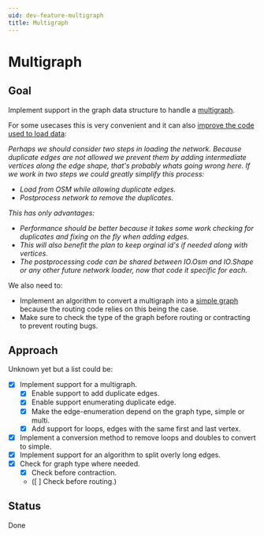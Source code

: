```yaml
---
uid: dev-feature-multigraph
title: Multigraph
---
```


# Multigraph

## Goal

Implement support in the graph data structure to handle a [multigraph](https://en.wikipedia.org/wiki/Graph_(discrete_mathematics)#Multigraph). 

For some usecases this is very convenient and it can also [improve the code used to load data](https://github.com/itinero/routing/issues/110):

_Perhaps we should consider two steps in loading the network. Because duplicate edges are not allowed we prevent them by adding intermediate vertices along the edge shape, that's probably whats going wrong here. If we work in two steps we could greatly simplify this process:_

  - _Load from OSM while allowing duplicate edges._
  - _Postprocess network to remove the duplicates._

_This has only advantages:_

  - _Performance should be better because it takes some work checking for duplicates and fixing on the fly when adding edges._
  - _This will also benefit the plan to keep orginal id's if needed along with vertices._
  - _The postprocessing code can be shared between IO.Osm and IO.Shape or any other future network loader, now that code it specific for each._

We also need to:
- Implement an algorithm to convert a multigraph into a [simple graph](https://en.wikipedia.org/wiki/Graph_(discrete_mathematics)#Simple_graph) because the routing code relies on this being the case.
- Make sure to check the type of the graph before routing or contracting to prevent routing bugs.

## Approach

Unknown yet but a list could be:

- [x] Implement support for a multigraph.
  - [x] Enable support to add duplicate edges.
  - [x] Enable support enumerating duplicate edge.
  - [x] Make the edge-enumeration depend on the graph type, simple or multi.
  - [x] Add support for loops, edges with the same first and last vertex.
- [x] Implement a conversion method to remove loops and doubles to convert to simple.
- [x] Implement support for an algorithm to split overly long edges.
- [x] Check for graph type where needed.
  - [x] Check before contraction.
  - ([ ] Check before routing.)

## Status

Done
